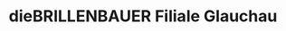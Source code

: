 ---
title: "dieBRILLENBAUER Filiale Glauchau"
url: /glauchau/diebrillenbauer-filiale-glauchau/
shop: Optiker
---